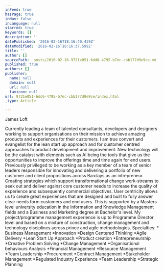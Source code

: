 ```yaml
---
inFeed: true
hasPage: true
inNav: false
inLanguage: null
starred: true
keywords: []
description: ''
datePublished: '2016-02-16T18:16:40.439Z'
dateModified: '2016-02-16T18:16:37.599Z'
title: ''
author: []
sourcePath: _posts/2016-02-16-9721e051-6dd6-4795-b7ec-cbb177d9e9ce.md
published: true
authors: []
publisher:
  name: null
  domain: null
  url: null
  favicon: null
url: 9721e051-6dd6-4795-b7ec-cbb177d9e9ce/index.html
_type: Article

---
```

James Loft

Currently leading a team of talented consultants, developers and designers working to support organisations on their mission to achieve amazing products and experiences for their customers.
I am true convert and evangelist for the lean start up approach and for customer centred approaches to product development and improvement. New technology will be the catalyst with elements such as AI being the tools that give us the opportunities to improve the offerings time and time again for end users.
Previously privileged to be working as a key member of a team of senior leaders responsible for innovating and delivering a portfolio of new customer and client propositions across Barclays as an intrepreneur. 
Creating strategies which support transformational change work-streams to seek out and deliver against core customer needs to increase the quality of experience and subsequently commercial objectives. User centricity allows us to create great experiences that are designed and built to fully answer clear needs form customers and end users.
This is supported by a Masters level university education in the Information and Knowledge Management fields and a Business and Marketing degree at Bachelor's level. My project/programme management experience is up to Programme Director level and based on a mixture of construction, change management and technology disciplines across prince and agile methodologies.
Specialties: 
\* Business Management \*Innovation \*Design Centered Thinking
\*Agile Delivery \*Lean Start Up Approach \*Product creation
\*Entrepreneurship \*Creative Problem Solving \*Change Management
\*Organisational behaviours Analysis \*Financial Management \*Resource Management
\*Team Leadership \*Procurement \*Contract Management
\*Stakeholder Management \*Regulated Industry Experience \*Team Leadership
\*Strategic Planning